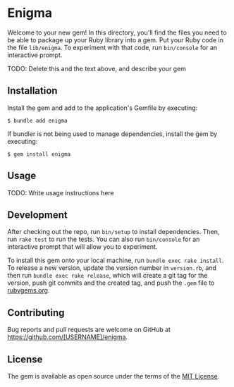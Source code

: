 # Enigma

Welcome to your new gem! In this directory, you'll find the files you need to be able to package up your Ruby library into a gem. Put your Ruby code in the file `lib/enigma`. To experiment with that code, run `bin/console` for an interactive prompt.

TODO: Delete this and the text above, and describe your gem

## Installation

Install the gem and add to the application's Gemfile by executing:

    $ bundle add enigma

If bundler is not being used to manage dependencies, install the gem by executing:

    $ gem install enigma

## Usage

TODO: Write usage instructions here

## Development

After checking out the repo, run `bin/setup` to install dependencies. Then, run `rake test` to run the tests. You can also run `bin/console` for an interactive prompt that will allow you to experiment.

To install this gem onto your local machine, run `bundle exec rake install`. To release a new version, update the version number in `version.rb`, and then run `bundle exec rake release`, which will create a git tag for the version, push git commits and the created tag, and push the `.gem` file to [rubygems.org](https://rubygems.org).

## Contributing

Bug reports and pull requests are welcome on GitHub at https://github.com/[USERNAME]/enigma.

## License

The gem is available as open source under the terms of the [MIT License](https://opensource.org/licenses/MIT).
